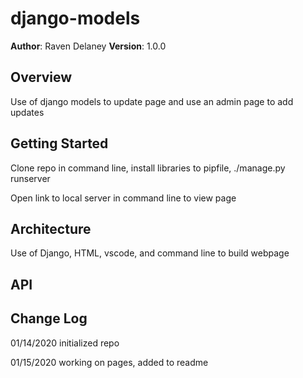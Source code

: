 # django-models

**Author**: Raven Delaney
**Version**: 1.0.0 

## Overview
<!-- Provide a high level overview of what this application is and why you are building it, beyond the fact that it's an assignment for a Code Fellows 401 class. (i.e. What's your problem domain?) -->
Use of django models to update page and use an admin page to add updates

## Getting Started
<!-- What are the steps that a user must take in order to build this app on their own machine and get it running? -->
Clone repo in command line, install libraries to pipfile, ./manage.py runserver

Open link to local server in command line to view page

## Architecture
<!-- Provide a detailed description of the application design. What technologies (languages, libraries, etc) you're using, and any other relevant design information. This is also an area which you can include any visuals; flow charts, example usage gifs, screen captures, etc.-->
Use of Django, HTML, vscode, and command line to build webpage


## API
<!-- Provide detailed instructions for your applications usage. This should include any methods or endpoints available to the user/client/developer. Each section should be formatted to provide clear syntax for usage, example calls including input data requirements and options, and example responses or return values. -->

## Change Log
<!-- Use this are to document the iterative changes made to your application as each feature is successfully implemented. Use time stamps. Here's an example:
01-01-2001 4:59pm - Added functionality to add and delete some things.
-->
01/14/2020 initialized repo

01/15/2020 working on pages, added to readme
